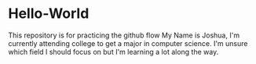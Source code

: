 # Hello-World
This repository is for practicing the github flow
My Name is Joshua, I'm currently attending college to get a major in computer science. I'm unsure which field I should focus on but I'm learning a lot along the way. 
